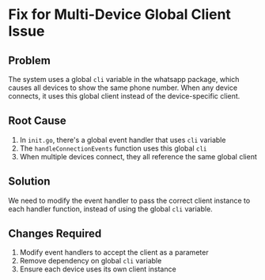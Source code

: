 # Fix for Multi-Device Global Client Issue

## Problem
The system uses a global `cli` variable in the whatsapp package, which causes all devices to show the same phone number. When any device connects, it uses this global client instead of the device-specific client.

## Root Cause
1. In `init.go`, there's a global event handler that uses `cli` variable
2. The `handleConnectionEvents` function uses this global `cli`
3. When multiple devices connect, they all reference the same global client

## Solution
We need to modify the event handler to pass the correct client instance to each handler function, instead of using the global `cli` variable.

## Changes Required
1. Modify event handlers to accept the client as a parameter
2. Remove dependency on global `cli` variable
3. Ensure each device uses its own client instance